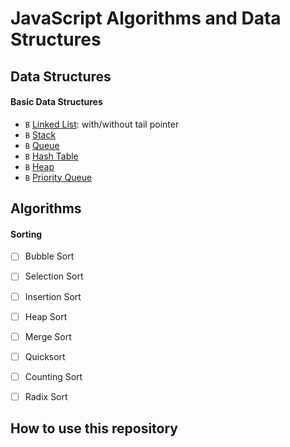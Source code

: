 # JavaScript Algorithms and Data Structures




## Data Structures

#### Basic Data Structures                              
 
- `B` [Linked List](data-structures/linked-list/Readme.md): with/without tail pointer      
- `B` [Stack]()                                            
- `B` [Queue]()                                                  
- `B` [Hash Table]()                                                         
- `B` [Heap]()                                                                       
- `B` [Priority Queue]()                                                             


 ## Algorithms 
 
 #### Sorting
 - [ ] Bubble Sort
 - [ ] Selection Sort
 - [ ] Insertion Sort
 - [ ] Heap Sort
 - [ ] Merge Sort
 - [ ] Quicksort 
 - [ ] Counting Sort 
 - [ ] Radix Sort 
 
 
## How to use this repository